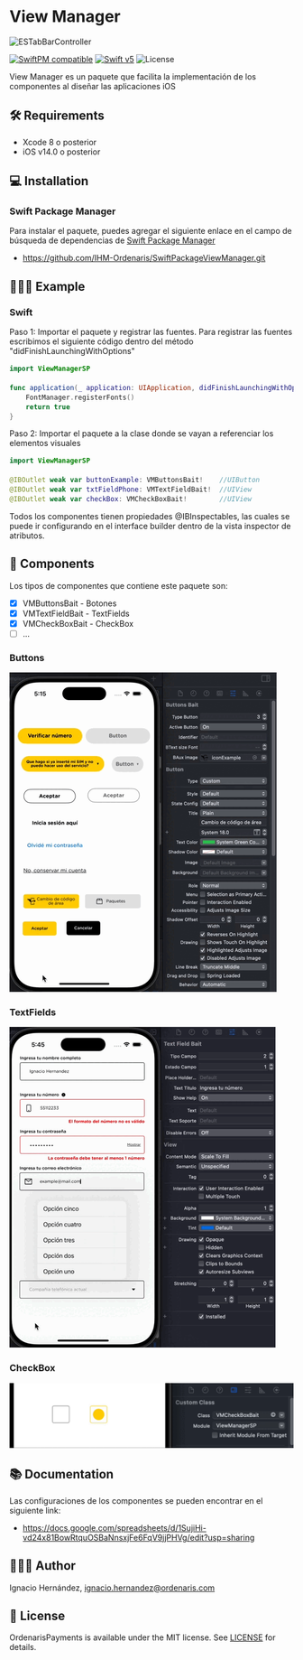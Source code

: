 # View Manager

![ESTabBarController](https://ordenaris.com/img/logo.png)

[![SwiftPM compatible](https://img.shields.io/badge/SwiftPM-compatible-orange.svg)](#swift-package-manager)
[![Swift v5](https://img.shields.io/badge/Swift-5-orange.svg?style=flat)](https://developer.apple.com/swift/)
![License](http://img.shields.io/badge/License-MIT-green.svg?style=flat)

View Manager es un paquete que facilita la implementación de los componentes al diseñar las aplicaciones iOS

## 🛠️ Requirements
* Xcode 8 o posterior
* iOS v14.0 o posterior

## 💻 Installation
### Swift Package Manager

Para instalar el paquete, puedes agregar el siguiente enlace en el campo de búsqueda de dependencias de [Swift Package Manager](https://swift.org/package-manager/)

* <https://github.com/IHM-Ordenaris/SwiftPackageViewManager.git>

## 👨🏻‍🏫 Example

### Swift

Paso 1:
Importar el paquete y registrar las fuentes.
Para registrar las fuentes escribimos el siguiente código dentro del método "didFinishLaunchingWithOptions"

``` swift
import ViewManagerSP

func application(_ application: UIApplication, didFinishLaunchingWithOptions launchOptions: [UIApplication.LaunchOptionsKey: Any]?) -> Bool {
    FontManager.registerFonts()
    return true
}
```

Paso 2:
Importar el paquete a la clase donde se vayan a referenciar los elementos visuales

``` swift
import ViewManagerSP
    
@IBOutlet weak var buttonExample: VMButtonsBait!    //UIButton
@IBOutlet weak var txtFieldPhone: VMTextFieldBait!  //UIView
@IBOutlet weak var checkBox: VMCheckBoxBait!        //UIView
``` 
    
Todos los componentes tienen propiedades @IBInspectables, las cuales se puede ir configurando en el interface builder dentro de la vista inspector de atributos.

## 🧩 Components
Los tipos de componentes que contiene este paquete son:

- [x] VMButtonsBait     - Botones
- [x] VMTextFieldBait   - TextFields
- [x] VMCheckBoxBait    - CheckBox
- [ ] ...
    
### Buttons
![](ButtosSP.gif)

### TextFields
![](TextFields01SP.gif)

### CheckBox
![](CheckBoxSP.gif)

## 📚 Documentation
Las configuraciones de los componentes se pueden encontrar en el siguiente link:

* <https://docs.google.com/spreadsheets/d/1SujiHi-vd24x81BowRtquOSBaNnsxjFe6FqV9jjPHVg/edit?usp=sharing>
    
## 👨🏻‍💻 Author
Ignacio Hernández, ignacio.hernandez@ordenaris.com

## 📄 License
OrdenarisPayments is available under the MIT license.
See [LICENSE](./LICENSE) for details.
